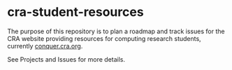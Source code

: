 # cra-student-resources

The purpose of this repository is to plan a roadmap and track issues for the CRA website providing resources for computing research students,
currently [conquer.cra.org](https://conquer.cra.org/).

See Projects and Issues for more details.
